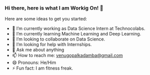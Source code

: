 ### Hi there, here is what I am Workig On! 👋
Here are some ideas to get you started:

- 🔭 I’m currently working as Data Science Intern at Technocolabs.
- 🌱 I’m currently learning Machine Learning and Deep Learning.
- 👯 I’m looking to collaborate on Data Science.
- 🤔 I’m looking for help with Internships.
- 💬 Ask me about anything
- 📫 How to reach me: venugopalkadamba@gmail.com
- 😄 Pronouns: He/Him
- ⚡ Fun fact: I am fitness freak.

